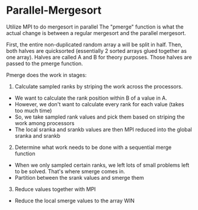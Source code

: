 # Parallel-Mergesort
Utilize MPI to do mergesort in parallel
The "pmerge" function is what the actual change is between a regular mergesort and the parallel mergesort.

First, the entire non-duplicated random array a will be split in half.
Then, both halves are quicksorted (essentially 2 sorted arrays glued together as one array).
Halves are called A and B for theory purposes.
Those halves are passed to the pmerge function.

Pmerge does the work in stages:
1) Calculate sampled ranks by striping the work across the processors.
  - We want to calculate the rank position within B of a value in A.
  - However, we don't want to calculate every rank for each value (takes too much time)
  - So, we take sampled rank values and pick them based on striping the work among processors
  - The local sranka and srankb values are then MPI reduced into the global sranka and srankb
2) Determine what work needs to be done with a sequential merge function
  - When we only sampled certain ranks, we left lots of small problems left to be solved. That's where
    smerge comes in.
   - Partition between the srank values and smerge them
3) Reduce values together with MPI
  - Reduce the local smerge values to the array WIN
